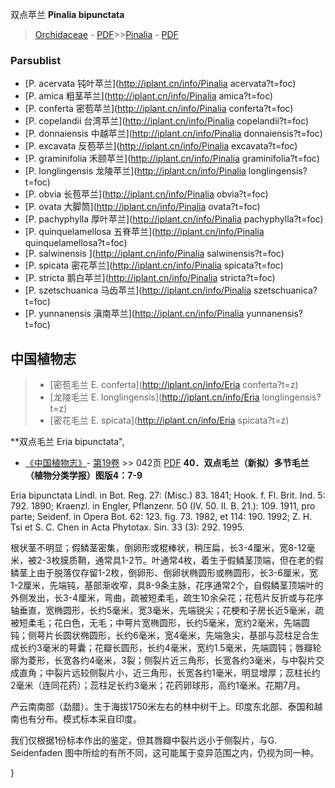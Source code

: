 双点苹兰 **Pinalia bipunctata**

> [Orchidaceae](http://iplant.cn/info/Orchidaceae?t=foc) - [PDF](http://www.iplant.cn/foc/pdf/Orchidaceae.pdf)>>[Pinalia](http://iplant.cn/info/Pinalia?t=foc) - [PDF](http://www.iplant.cn/foc/pdf/Pinalia.pdf)



### Parsublist

* [P.  acervata  钝叶苹兰](http://iplant.cn/info/Pinalia acervata?t=foc)
* [P.  amica  粗茎苹兰](http://iplant.cn/info/Pinalia amica?t=foc)
* [P.  conferta  密苞苹兰](http://iplant.cn/info/Pinalia conferta?t=foc)
* [P.  copelandii  台湾苹兰](http://iplant.cn/info/Pinalia copelandii?t=foc)
* [P.  donnaiensis  中越苹兰](http://iplant.cn/info/Pinalia donnaiensis?t=foc)
* [P.  excavata  反苞苹兰](http://iplant.cn/info/Pinalia excavata?t=foc)
* [P.  graminifolia  禾颐苹兰](http://iplant.cn/info/Pinalia graminifolia?t=foc)
* [P.  longlingensis  龙陵苹兰](http://iplant.cn/info/Pinalia longlingensis?t=foc)
* [P.  obvia  长苞苹兰](http://iplant.cn/info/Pinalia obvia?t=foc)
* [P.  ovata  大脚筒](http://iplant.cn/info/Pinalia ovata?t=foc)
* [P.  pachyphylla  厚叶苹兰](http://iplant.cn/info/Pinalia pachyphylla?t=foc)
* [P.  quinquelamellosa  五脊苹兰](http://iplant.cn/info/Pinalia quinquelamellosa?t=foc)
* [P.  salwinensis  ](http://iplant.cn/info/Pinalia salwinensis?t=foc)
* [P.  spicata  密花苹兰](http://iplant.cn/info/Pinalia spicata?t=foc)
* [P.  stricta  鹅白苹兰](http://iplant.cn/info/Pinalia stricta?t=foc)
* [P.  szetschuanica  马齿苹兰](http://iplant.cn/info/Pinalia szetschuanica?t=foc)
* [P.  yunnanensis  滇南苹兰](http://iplant.cn/info/Pinalia yunnanensis?t=foc)

## 中国植物志

> * [密苞毛兰  E.  conferta](http://iplant.cn/info/Eria conferta?t=z)
> * [龙陵毛兰  E.  longlingensis](http://iplant.cn/info/Eria longlingensis?t=z)
> * [密花毛兰  E.  spicata](http://iplant.cn/info/Eria spicata?t=z)


**双点毛兰 Eria bipunctata",


* [《中国植物志》](http://www.iplant.cn/frps)- [第19卷](http://www.iplant.cn/frps/vol/19) >> 042页 [PDF](http://www.iplant.cn/frps/pdf/19/042.pdf)
**40．双点毛兰（新拟）多节毛兰（植物分类学报）图版4：7-9**

Eria bipunctata Lindl. in Bot. Reg. 27: (Misc.) 83. 1841; Hook. f. Fl. Brit. Ind. 5: 792. 1890; Kraenzl. in Engler, Pflanzenr. 50 (IV. 50. II. B. 21.): 109. 1911, pro parte; Seidenf. in Opera Bot. 62: 123. fig. 73. 1982, et 114: 190. 1992; Z. H. Tsi et S. C. Chen in Acta Phytotax. Sin. 33 (3): 292. 1995.

根状茎不明显；假鳞茎密集，倒卵形或棍棒状，稍压扁，长3-4厘米，宽8-12毫米，被2-3枚膜质鞘，通常具1-2节。叶通常4枚，着生于假鳞茎顶端，但在老的假鳞茎上由于脱落仅存留1-2枚，倒卵形、倒卵状椭圆形或椭圆形，长3-6厘米，宽1-2厘米，先端钝，基部渐收窄，具8-9条主脉，花序通常2个，自假鳞茎顶端叶的外侧发出，长3-4厘米，弯曲，疏被短柔毛，疏生10余朵花；花苞片反折或与花序轴垂直，宽椭圆形，长约5毫米，宽3毫米，先端锐尖；花梗和子房长近5毫米，疏被短柔毛；花白色，无毛；中萼片宽椭圆形，长约5毫米，宽约2毫米，先端圆钝；侧萼片长圆状椭圆形，长约6毫米，宽4毫米，先端急尖，基部与蕊柱足合生成长约3毫米的萼囊；花瓣长圆形，长约4毫米，宽约1.5毫米，先端圆钝；唇瓣轮廓为菱形，长宽各约4毫米，3裂；侧裂片近三角形，长宽各约3毫米，与中裂片交成直角；中裂片远较侧裂片小，近三角形，长宽各约1毫米，明显增厚；蕊柱长约2毫米（连同花药）；蕊柱足长约3毫米；花药卵球形，高约1毫米。花期7月。

产云南南部（勐腊）。生于海拔1750米左右的林中树干上。印度东北部、泰国和越南也有分布。模式标本采自印度。

我们仅根据1份标本作出的鉴定，但其唇瓣中裂片远小于侧裂片，与G. Seidenfaden 图中所绘的有所不同，这可能属于变异范围之内，仍视为同一种。



}